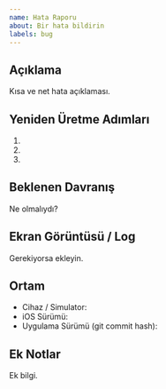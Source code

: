 ```yaml
---
name: Hata Raporu
about: Bir hata bildirin
labels: bug
---
```


## Açıklama
Kısa ve net hata açıklaması.

## Yeniden Üretme Adımları
1. 
2. 
3. 

## Beklenen Davranış
Ne olmalıydı?

## Ekran Görüntüsü / Log
Gerekiyorsa ekleyin.

## Ortam
- Cihaz / Simulator:
- iOS Sürümü:
- Uygulama Sürümü (git commit hash):

## Ek Notlar
Ek bilgi.
